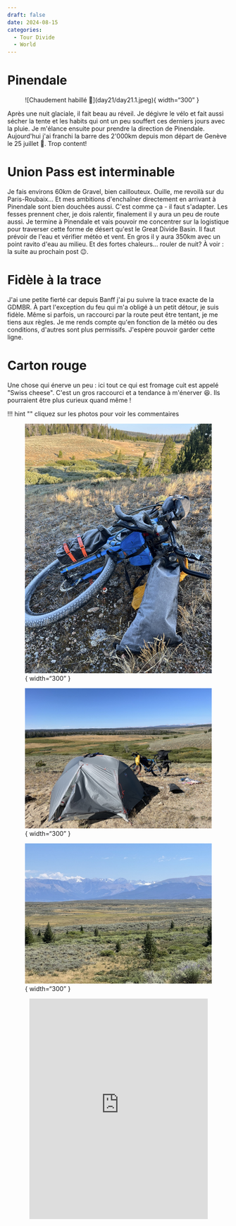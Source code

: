 ```yaml
---
draft: false 
date: 2024-08-15
categories:
  - Tour Divide
  - World
---
```


#  Pinendale

<figure markdown>
![Chaudement habillé 🥶](day21/day21.1.jpeg){ width=“300” }
</figure>

Après une nuit glaciale, il fait beau au réveil. Je dégivre le vélo et fait aussi sécher la tente et les habits qui ont un peu souffert ces derniers jours avec la pluie. Je m'élance ensuite pour prendre la direction de Pinendale. Aujourd'hui j'ai franchi la barre des 2'000km depuis mon départ de Genève le 25 juillet 💪. Trop content!

<!-- more -->

# Union Pass est interminable 

Je fais environs 60km de Gravel, bien caillouteux. Ouille, me revoilà sur du Paris-Roubaix... Et mes ambitions d'enchaîner directement en arrivant à Pinendale sont bien douchées aussi. C'est comme ça - il faut s'adapter. Les fesses prennent cher, je dois ralentir, finalement il y aura un peu de route aussi. Je termine à Pinendale et vais pouvoir me concentrer sur la logistique pour traverser cette forme de désert qu'est le Great Divide Basin. Il faut prévoir de l'eau et vérifier météo et vent. En gros il y aura 350km avec un point ravito d'eau au milieu. Et des fortes chaleurs... rouler de nuit? À voir : la suite au prochain post 😉. 

# Fidèle à la trace

J'ai une petite fierté car depuis Banff j'ai pu suivre la trace exacte de la GDMBR. À part l'exception du feu qui m'a obligé à un petit détour, je suis fidèle. Même si parfois, un raccourci par la route peut être tentant, je me tiens aux règles. Je me rends compte qu'en fonction de la météo ou des conditions, d'autres sont plus permissifs. J'espère pouvoir garder cette ligne. 


# Carton rouge

Une chose qui énerve un peu : ici tout ce qui est fromage cuit est appelé "Swiss cheese". C'est un gros raccourci et a tendance à m'énerver 😆. Ils pourraient être plus curieux quand même ! 

!!! hint ""
    cliquez sur les photos pour voir les commentaires

<figure markdown>

![Il faut dégivrer le vélo! 😅](day21/day21.2.jpeg){ width=“300” }

![Bivouac "seul au monde", très chouette pour méditer et se laisser réchauffer par le soleil!](day21/day21.3.jpeg){ width=“300” }

![Si, si, il y a de la neige sur ces montagnes !](day21/day21.4.jpeg){ width=“300” }

</figure>

<center>
<iframe src='https://connect.garmin.com/modern/activity/embed/16775300014' title='Day 13' width='405' height='500' frameborder='0'></iframe>
</center>


